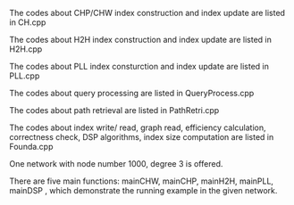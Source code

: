 The codes about CHP/CHW index construction and index update are listed in CH.cpp

The codes about H2H index construction and index update are listed in H2H.cpp

The codes about PLL index consturction and index update are listed in PLL.cpp

The codes about query processing are listed in QueryProcess.cpp

The codes about path retrieval are listed in PathRetri.cpp

The codes about index write/ read, graph read, efficiency calculation, correctness check, DSP algorithms, index size computation are listed in Founda.cpp

One network with node number 1000, degree 3 is offered.

There are five main functions: mainCHW, mainCHP, mainH2H, mainPLL, mainDSP , which demonstrate the running example in the given network.